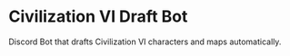 # Civilization VI Draft Bot

Discord Bot that drafts Civilization VI characters and maps automatically.
